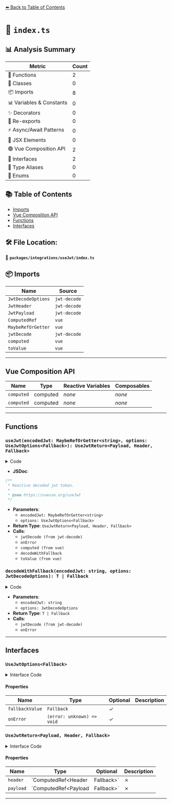 [⬅️ Back to Table of Contents](../../../index.md)

# 📄 `index.ts`

## 📊 Analysis Summary

| Metric | Count |
|--------|-------|
| 🔧 Functions | 2 |
| 🧱 Classes | 0 |
| 📦 Imports | 8 |
| 📊 Variables & Constants | 0 |
| ✨ Decorators | 0 |
| 🔄 Re-exports | 0 |
| ⚡ Async/Await Patterns | 0 |
| 💠 JSX Elements | 0 |
| 🟢 Vue Composition API | 2 |
| 📐 Interfaces | 2 |
| 📑 Type Aliases | 0 |
| 🎯 Enums | 0 |

## 📚 Table of Contents

- [Imports](#imports)
- [Vue Composition API](#vue-composition-api)
- [Functions](#functions)
- [Interfaces](#interfaces)

## 🛠️ File Location:
📂 **`packages/integrations/useJwt/index.ts`**

## 📦 Imports

| Name | Source |
|------|--------|
| `JwtDecodeOptions` | `jwt-decode` |
| `JwtHeader` | `jwt-decode` |
| `JwtPayload` | `jwt-decode` |
| `ComputedRef` | `vue` |
| `MaybeRefOrGetter` | `vue` |
| `jwtDecode` | `jwt-decode` |
| `computed` | `vue` |
| `toValue` | `vue` |


---

## Vue Composition API

| Name | Type | Reactive Variables | Composables |
|------|------|-------------------|-------------|
| `computed` | computed | *none* | *none* |
| `computed` | computed | *none* | *none* |


---

## Functions

### `useJwt(encodedJwt: MaybeRefOrGetter<string>, options: UseJwtOptions<Fallback>): UseJwtReturn<Payload, Header, Fallback>`

<details><summary>Code</summary>

```ts
export function useJwt<
  Payload extends object = JwtPayload,
  Header extends object = JwtHeader,
  Fallback = null,
>(
  encodedJwt: MaybeRefOrGetter<string>,
  options: UseJwtOptions<Fallback> = {},
): UseJwtReturn<Payload, Header, Fallback> {
  const {
    onError,
    fallbackValue = null,
  } = options

  const decodeWithFallback = <T extends object>(encodedJwt: string, options?: JwtDecodeOptions): T | Fallback => {
    try {
      return jwtDecode<T>(encodedJwt, options)
    }
    catch (err) {
      onError?.(err)
      return fallbackValue as Fallback
    }
  }

  const header = computed(() => decodeWithFallback<Header>(toValue(encodedJwt), { header: true }))
  const payload = computed(() => decodeWithFallback<Payload>(toValue(encodedJwt)))

  return {
    header,
    payload,
  }
}
```
</details>

- **JSDoc**:
```ts
/**
 * Reactive decoded jwt token.
 *
 * @see https://vueuse.org/useJwt
 */
```

- **Parameters**:
  - `encodedJwt: MaybeRefOrGetter<string>`
  - `options: UseJwtOptions<Fallback>`
- **Return Type**: `UseJwtReturn<Payload, Header, Fallback>`
- **Calls**:
  - `jwtDecode (from jwt-decode)`
  - `onError`
  - `computed (from vue)`
  - `decodeWithFallback`
  - `toValue (from vue)`
### `decodeWithFallback(encodedJwt: string, options: JwtDecodeOptions): T | Fallback`

<details><summary>Code</summary>

```ts
<T extends object>(encodedJwt: string, options?: JwtDecodeOptions): T | Fallback => {
    try {
      return jwtDecode<T>(encodedJwt, options)
    }
    catch (err) {
      onError?.(err)
      return fallbackValue as Fallback
    }
  }
```
</details>

- **Parameters**:
  - `encodedJwt: string`
  - `options: JwtDecodeOptions`
- **Return Type**: `T | Fallback`
- **Calls**:
  - `jwtDecode (from jwt-decode)`
  - `onError`

---

## Interfaces

### `UseJwtOptions<Fallback>`

<details><summary>Interface Code</summary>

```ts
export interface UseJwtOptions<Fallback> {
  /**
   * Value returned when encounter error on decoding
   *
   * @default null
   */
  fallbackValue?: Fallback

  /**
   * Error callback for decoding
   */
  onError?: (error: unknown) => void
}
```
</details>

#### Properties

| Name | Type | Optional | Description |
|------|------|----------|-------------|
| `fallbackValue` | `Fallback` | ✓ |  |
| `onError` | `(error: unknown) => void` | ✓ |  |

### `UseJwtReturn<Payload, Header, Fallback>`

<details><summary>Interface Code</summary>

```ts
export interface UseJwtReturn<Payload, Header, Fallback> {
  header: ComputedRef<Header | Fallback>
  payload: ComputedRef<Payload | Fallback>
}
```
</details>

#### Properties

| Name | Type | Optional | Description |
|------|------|----------|-------------|
| `header` | `ComputedRef<Header | Fallback>` | ✗ |  |
| `payload` | `ComputedRef<Payload | Fallback>` | ✗ |  |


---